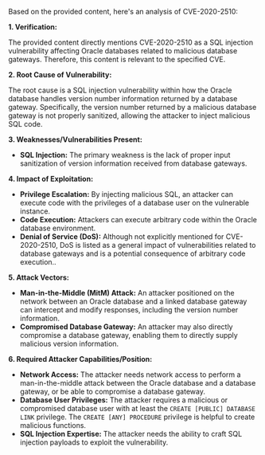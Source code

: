 Based on the provided content, here's an analysis of CVE-2020-2510:

**1. Verification:**

The provided content directly mentions CVE-2020-2510 as a SQL injection vulnerability affecting Oracle databases related to malicious database gateways. Therefore, this content is relevant to the specified CVE.

**2. Root Cause of Vulnerability:**

The root cause is a SQL injection vulnerability within how the Oracle database handles version number information returned by a database gateway. Specifically, the version number returned by a malicious database gateway is not properly sanitized, allowing the attacker to inject malicious SQL code.

**3. Weaknesses/Vulnerabilities Present:**

*   **SQL Injection:** The primary weakness is the lack of proper input sanitization of version information received from database gateways.

**4. Impact of Exploitation:**

*   **Privilege Escalation:** By injecting malicious SQL, an attacker can execute code with the privileges of a database user on the vulnerable instance.
*   **Code Execution:** Attackers can execute arbitrary code within the Oracle database environment.
*   **Denial of Service (DoS):**  Although not explicitly mentioned for CVE-2020-2510, DoS is listed as a general impact of vulnerabilities related to database gateways and is a potential consequence of arbitrary code execution..

**5. Attack Vectors:**

*   **Man-in-the-Middle (MitM) Attack:** An attacker positioned on the network between an Oracle database and a linked database gateway can intercept and modify responses, including the version number information.
*   **Compromised Database Gateway:** An attacker may also directly compromise a database gateway, enabling them to directly supply malicious version information.

**6. Required Attacker Capabilities/Position:**

*   **Network Access:** The attacker needs network access to perform a man-in-the-middle attack between the Oracle database and a database gateway, or be able to compromise a database gateway.
*   **Database User Privileges:** The attacker requires a malicious or compromised database user with at least the `CREATE [PUBLIC] DATABASE LINK` privilege. The `CREATE [ANY] PROCEDURE` privilege is helpful to create malicious functions.
*   **SQL Injection Expertise:** The attacker needs the ability to craft SQL injection payloads to exploit the vulnerability.